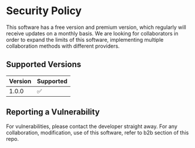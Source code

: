 # Security Policy
This software has a free version and premium version, which regularly will receive updates on a monthly basis. We are looking for collaborators in order to expand the limits of this software, implementing multiple collaboration methods with different providers.

## Supported Versions

| Version | Supported          |
| ------- | ------------------ |
| 1.0.0   | :white_check_mark: |

## Reporting a Vulnerability

For vulnerabilities, please contact the developer straight away. For any collaboration, modification, use of this software, refer to b2b section of this repo. 
